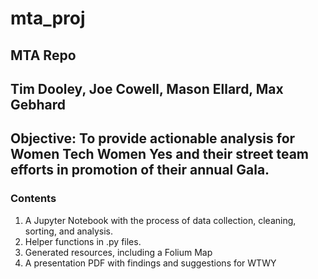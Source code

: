 # mta_proj
## MTA Repo
## Tim Dooley, Joe Cowell, Mason Ellard, Max Gebhard

**Objective**: To provide actionable analysis for Women Tech Women Yes and their street team efforts in promotion of their annual Gala. 
------------------------
### Contents
1) A Jupyter Notebook with the process of data collection, cleaning, sorting, and analysis. 
2) Helper functions in .py files. 
3) Generated resources, including a Folium Map
4) A presentation PDF with findings and suggestions for WTWY 
